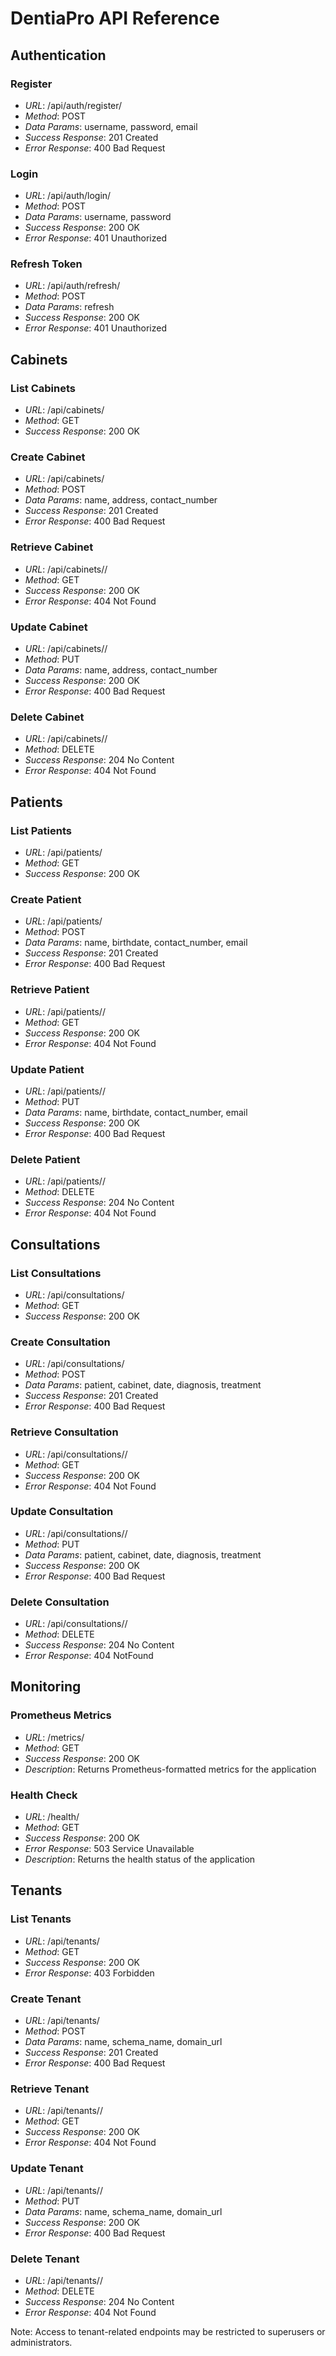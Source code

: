 # DentiaPro API Reference

## Authentication

### Register
- *URL*: /api/auth/register/
- *Method*: POST
- *Data Params*: username, password, email
- *Success Response*: 201 Created
- *Error Response*: 400 Bad Request

### Login
- *URL*: /api/auth/login/
- *Method*: POST
- *Data Params*: username, password
- *Success Response*: 200 OK
- *Error Response*: 401 Unauthorized

### Refresh Token
- *URL*: /api/auth/refresh/
- *Method*: POST
- *Data Params*: refresh
- *Success Response*: 200 OK
- *Error Response*: 401 Unauthorized

## Cabinets

### List Cabinets
- *URL*: /api/cabinets/
- *Method*: GET
- *Success Response*: 200 OK

### Create Cabinet
- *URL*: /api/cabinets/
- *Method*: POST
- *Data Params*: name, address, contact_number
- *Success Response*: 201 Created
- *Error Response*: 400 Bad Request

### Retrieve Cabinet
- *URL*: /api/cabinets/<id>/
- *Method*: GET
- *Success Response*: 200 OK
- *Error Response*: 404 Not Found

### Update Cabinet
- *URL*: /api/cabinets/<id>/
- *Method*: PUT
- *Data Params*: name, address, contact_number
- *Success Response*: 200 OK
- *Error Response*: 400 Bad Request

### Delete Cabinet
- *URL*: /api/cabinets/<id>/
- *Method*: DELETE
- *Success Response*: 204 No Content
- *Error Response*: 404 Not Found

## Patients

### List Patients
- *URL*: /api/patients/
- *Method*: GET
- *Success Response*: 200 OK

### Create Patient
- *URL*: /api/patients/
- *Method*: POST
- *Data Params*: name, birthdate, contact_number, email
- *Success Response*: 201 Created
- *Error Response*: 400 Bad Request

### Retrieve Patient
- *URL*: /api/patients/<id>/
- *Method*: GET
- *Success Response*: 200 OK
- *Error Response*: 404 Not Found

### Update Patient
- *URL*: /api/patients/<id>/
- *Method*: PUT
- *Data Params*: name, birthdate, contact_number, email
- *Success Response*: 200 OK
- *Error Response*: 400 Bad Request

### Delete Patient
- *URL*: /api/patients/<id>/
- *Method*: DELETE
- *Success Response*: 204 No Content
- *Error Response*: 404 Not Found

## Consultations

### List Consultations
- *URL*: /api/consultations/
- *Method*: GET
- *Success Response*: 200 OK

### Create Consultation
- *URL*: /api/consultations/
- *Method*: POST
- *Data Params*: patient, cabinet, date, diagnosis, treatment
- *Success Response*: 201 Created
- *Error Response*: 400 Bad Request

### Retrieve Consultation
- *URL*: /api/consultations/<id>/
- *Method*: GET
- *Success Response*: 200 OK
- *Error Response*: 404 Not Found

### Update Consultation
- *URL*: /api/consultations/<id>/
- *Method*: PUT
- *Data Params*: patient, cabinet, date, diagnosis, treatment
- *Success Response*: 200 OK
- *Error Response*: 400 Bad Request

### Delete Consultation
- *URL*: /api/consultations/<id>/
- *Method*: DELETE
- *Success Response*: 204 No Content
- *Error Response*: 404 NotFound

## Monitoring

### Prometheus Metrics
- *URL*: /metrics/
- *Method*: GET
- *Success Response*: 200 OK
- *Description*: Returns Prometheus-formatted metrics for the application

### Health Check
- *URL*: /health/
- *Method*: GET
- *Success Response*: 200 OK
- *Error Response*: 503 Service Unavailable
- *Description*: Returns the health status of the application

## Tenants

### List Tenants
- *URL*: /api/tenants/
- *Method*: GET
- *Success Response*: 200 OK
- *Error Response*: 403 Forbidden

### Create Tenant
- *URL*: /api/tenants/
- *Method*: POST
- *Data Params*: name, schema_name, domain_url
- *Success Response*: 201 Created
- *Error Response*: 400 Bad Request

### Retrieve Tenant
- *URL*: /api/tenants/<id>/
- *Method*: GET
- *Success Response*: 200 OK
- *Error Response*: 404 Not Found

### Update Tenant
- *URL*: /api/tenants/<id>/
- *Method*: PUT
- *Data Params*: name, schema_name, domain_url
- *Success Response*: 200 OK
- *Error Response*: 400 Bad Request

### Delete Tenant
- *URL*: /api/tenants/<id>/
- *Method*: DELETE
- *Success Response*: 204 No Content
- *Error Response*: 404 Not Found

Note: Access to tenant-related endpoints may be restricted to superusers or administrators.